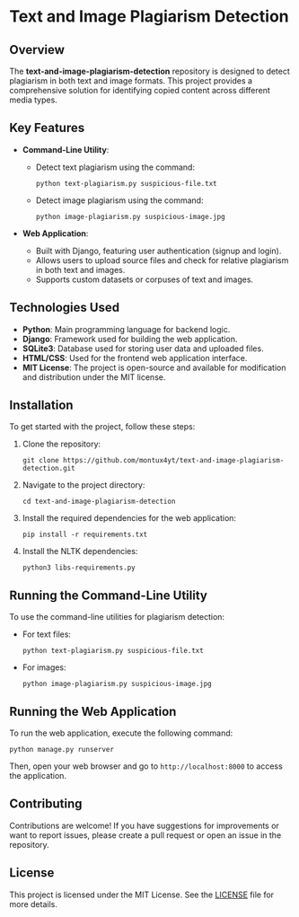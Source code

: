 # Text and Image Plagiarism Detection

## Overview

The **text-and-image-plagiarism-detection** repository is designed to detect plagiarism in both text and image formats. This project provides a comprehensive solution for identifying copied content across different media types.

## Key Features

- **Command-Line Utility**: 
  - Detect text plagiarism using the command:
    ```
    python text-plagiarism.py suspicious-file.txt
    ```
  - Detect image plagiarism using the command:
    ```
    python image-plagiarism.py suspicious-image.jpg
    ```

- **Web Application**: 
  - Built with Django, featuring user authentication (signup and login).
  - Allows users to upload source files and check for relative plagiarism in both text and images.
  - Supports custom datasets or corpuses of text and images.

## Technologies Used

- **Python**: Main programming language for backend logic.
- **Django**: Framework used for building the web application.
- **SQLite3**: Database used for storing user data and uploaded files.
- **HTML/CSS**: Used for the frontend web application interface.
- **MIT License**: The project is open-source and available for modification and distribution under the MIT license.

## Installation

To get started with the project, follow these steps:

1. Clone the repository:
    ```
    git clone https://github.com/montux4yt/text-and-image-plagiarism-detection.git
    ```
2. Navigate to the project directory:
    ```
    cd text-and-image-plagiarism-detection
    ```
3. Install the required dependencies for the web application:
    ```
    pip install -r requirements.txt
    ```
4. Install the NLTK dependencies:
    ```
    python3 libs-requirements.py
    ```

## Running the Command-Line Utility

To use the command-line utilities for plagiarism detection:

- For text files:
    ```
    python text-plagiarism.py suspicious-file.txt
    ```

- For images:
    ```
    python image-plagiarism.py suspicious-image.jpg
    ```

## Running the Web Application

To run the web application, execute the following command:
```
python manage.py runserver
```

Then, open your web browser and go to `http://localhost:8000` to access the application.

## Contributing

Contributions are welcome! If you have suggestions for improvements or want to report issues, please create a pull request or open an issue in the repository.

## License

This project is licensed under the MIT License. See the [LICENSE](LICENSE) file for more details.
